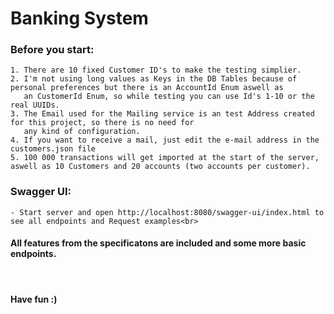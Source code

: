 # Banking System 

### Before you start: 
    1. There are 10 fixed Customer ID's to make the testing simplier.
    2. I'm not using long values as Keys in the DB Tables because of personal preferences but there is an AccountId Enum aswell as 
       an CustomerId Enum, so while testing you can use Id's 1-10 or the real UUIDs.
    3. The Email used for the Mailing service is an test Address created for this project, so there is no need for 
       any kind of configuration. 
    4. If you want to receive a mail, just edit the e-mail address in the customers.json file
    5. 100 000 transactions will get imported at the start of the server, aswell as 10 Customers and 20 accounts (two accounts per customer).
    


### Swagger UI: 
    - Start server and open http://localhost:8080/swagger-ui/index.html to see all endpoints and Request examples<br>
    

#### All features from the specificatons are included and some more basic endpoints.
<br>

#### Have fun :)
    
